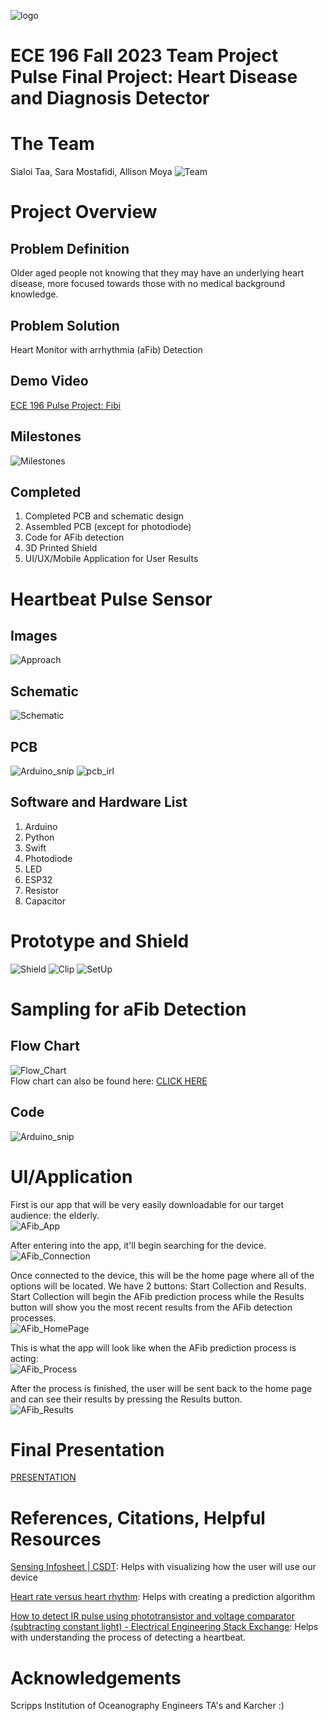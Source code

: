 ![logo](imgs/UCSD-JacobsSchool-USpace_explainer_1@4x_0.png)
# ECE 196 Fall 2023 Team Project Pulse Final Project: Heart Disease and Diagnosis Detector
# The Team
Sialoi Taa, Sara Mostafidi, Allison Moya
![Team](imgs/team.png)
# Project Overview
## Problem Definition
Older aged people not knowing that they may have an underlying heart disease, more focused towards those with no medical background knowledge.
## Problem Solution
Heart Monitor with arrhythmia (aFib) Detection

## Demo Video
[ECE 196 Pulse Project: 
Fibi](https://youtu.be/l_U-TADhpTM?si=gZzMEEWPGDS88HhN)
## Milestones
![Milestones](imgs/Milestones.png)

## Completed
1. Completed PCB and schematic design
2. Assembled PCB (except for photodiode)
3. Code for AFib detection
4. 3D Printed Shield
5. UI/UX/Mobile Application for User Results

# Heartbeat Pulse Sensor
## Images
![Approach](imgs/Proposed_Approach.png)

## Schematic
![Schematic](imgs/Schematic.png)

## PCB
![Arduino_snip](imgs/PCB.png)
![pcb_irl](imgs/pcb_irl.png)

## Software and Hardware List
1. Arduino
2. Python
3. Swift
4. Photodiode
5. LED
6. ESP32
7. Resistor
8. Capacitor

# Prototype and Shield
![Shield](imgs/shield.png)
![Clip](imgs/clip.png)
![SetUp](imgs/set_up.png)
# Sampling for aFib Detection
## Flow Chart
![Flow_Chart](imgs/Flow_Chart.png)  
Flow chart can also be found here: [CLICK HERE](https://mockitt.wondershare.com/flow/design/pblpxqq0awu9770s)
## Code
![Arduino_snip](imgs/Arduino_snip.png)
# UI/Application
First is our app that will be very easily downloadable for our target audience: the elderly.  
![AFib_App](imgs/App_Icon.png)  
  
After entering into the app, it'll begin searching for the device.  
![AFib_Connection](imgs/App_SearchConnection.png)  
  
Once connected to the device, this will be the home page where all of the options will be located. We have 2 buttons: Start Collection and Results.
Start Collection will begin the AFib prediction process while the Results button will show you the most recent results from the AFib detection processes.   
![AFib_HomePage](imgs/App_HomePage.png)  
  
This is what the app will look like when the AFib prediction process is acting:  
![AFib_Process](imgs/App_AFibProcess.png)  
  
After the process is finished, the user will be sent back to the home page and can see their results by pressing the Results button.  
![AFib_Results](imgs/App_AFibResults.png)  

# Final Presentation
[PRESENTATION](https://docs.google.com/presentation/d/1Bf_K1-Fuhnck8Ux5nZZ97LSzt35pcDPSmIBCwOtfqkg/edit?usp=sharing/)

# References, Citations, Helpful Resources
[Sensing Infosheet | CSDT](https://csdt.org/culture/performingarts/sensing-infosheet.html#:~:text=Photoplethysmography%20(PPG)%3A,result%20of%20each%20heart%20beat): Helps with visualizing how the user will use our device

[Heart rate versus heart rhythm](https://www.fibricheck.com/heart-rate-versus-heart-rhythm/): Helps with creating a prediction algorithm

[How to detect IR pulse using phototransistor and voltage comparator (subtracting constant light) - Electrical Engineering Stack Exchange](https://electronics.stackexchange.com/questions/464372/how-to-detect-ir-pulse-using-phototransistor-and-voltage-comparator-subtracting): Helps with understanding the process of detecting a heartbeat.

# Acknowledgements
Scripps Institution of Oceanography Engineers
TA's and Karcher :)
